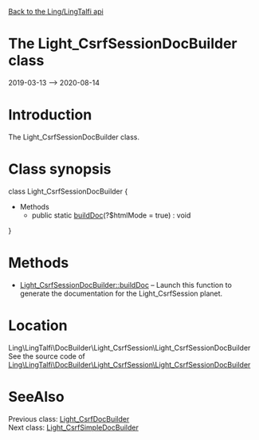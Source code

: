 [Back to the Ling/LingTalfi api](https://github.com/lingtalfi/LingTalfi/blob/master/doc/api/Ling/LingTalfi.md)



The Light_CsrfSessionDocBuilder class
================
2019-03-13 --> 2020-08-14






Introduction
============

The Light_CsrfSessionDocBuilder class.



Class synopsis
==============


class <span class="pl-k">Light_CsrfSessionDocBuilder</span>  {

- Methods
    - public static [buildDoc](https://github.com/lingtalfi/LingTalfi/blob/master/doc/api/Ling/LingTalfi/DocBuilder/Light_CsrfSession/Light_CsrfSessionDocBuilder/buildDoc.md)(?$htmlMode = true) : void

}






Methods
==============

- [Light_CsrfSessionDocBuilder::buildDoc](https://github.com/lingtalfi/LingTalfi/blob/master/doc/api/Ling/LingTalfi/DocBuilder/Light_CsrfSession/Light_CsrfSessionDocBuilder/buildDoc.md) &ndash; Launch this function to generate the documentation for the Light_CsrfSession planet.





Location
=============
Ling\LingTalfi\DocBuilder\Light_CsrfSession\Light_CsrfSessionDocBuilder<br>
See the source code of [Ling\LingTalfi\DocBuilder\Light_CsrfSession\Light_CsrfSessionDocBuilder](https://github.com/lingtalfi/LingTalfi/blob/master/DocBuilder/Light_CsrfSession/Light_CsrfSessionDocBuilder.php)



SeeAlso
==============
Previous class: [Light_CsrfDocBuilder](https://github.com/lingtalfi/LingTalfi/blob/master/doc/api/Ling/LingTalfi/DocBuilder/Light_Csrf/Light_CsrfDocBuilder.md)<br>Next class: [Light_CsrfSimpleDocBuilder](https://github.com/lingtalfi/LingTalfi/blob/master/doc/api/Ling/LingTalfi/DocBuilder/Light_CsrfSimple/Light_CsrfSimpleDocBuilder.md)<br>
